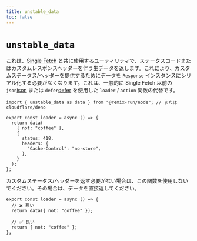 ```yaml
---
title: unstable_data
toc: false
---
```


# `unstable_data`

これは、[Single Fetch][single-fetch] と共に使用するユーティリティで、ステータスコードまたはカスタムレスポンスヘッダーを伴う生データを返します。これにより、カスタムステータス/ヘッダーを提供するためにデータを `Response` インスタンスにシリアル化する必要がなくなります。これは、一般的に Single Fetch 以前の `json`[json] または `defer`[defer] を使用した `loader` / `action` 関数の代替です。

```tsx
import { unstable_data as data } from "@remix-run/node"; // または cloudflare/deno

export const loader = async () => {
  return data(
    { not: "coffee" },
    {
      status: 418,
      headers: {
        "Cache-Control": "no-store",
      },
    }
  );
};
```

カスタムステータス/ヘッダーを返す必要がない場合は、この関数を使用しないでください。その場合は、データを直接返してください。

```tsx
export const loader = async () => {
  // ❌ 悪い
  return data({ not: "coffee" });

  // ✅ 良い
  return { not: "coffee" };
};
```

[single-fetch]: ../guides/single-fetch
[json]: ./json
[defer]: ./defer

